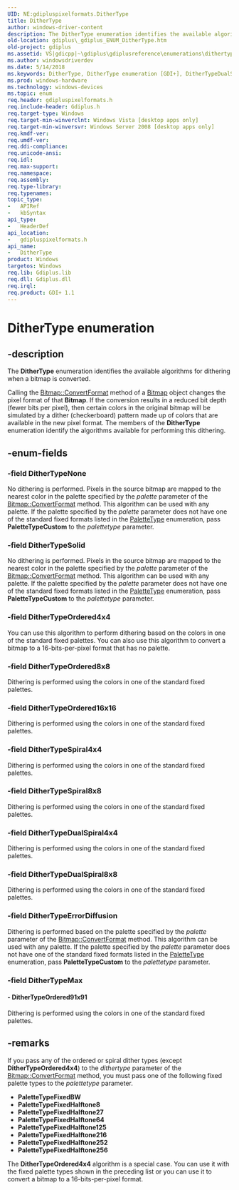 ```yaml
---
UID: NE:gdipluspixelformats.DitherType
title: DitherType
author: windows-driver-content
description: The DitherType enumeration identifies the available algorithms for dithering when a bitmap is converted.
old-location: gdiplus\_gdiplus_ENUM_DitherType.htm
old-project: gdiplus
ms.assetid: VS|gdicpp|~\gdiplus\gdiplusreference\enumerations\dithertype.htm
ms.author: windowsdriverdev
ms.date: 5/14/2018
ms.keywords: DitherType, DitherType enumeration [GDI+], DitherTypeDualSpiral4x4, DitherTypeDualSpiral8x8, DitherTypeErrorDiffusion, DitherTypeNone, DitherTypeOrdered16x16, DitherTypeOrdered4x4, DitherTypeOrdered8x8, DitherTypeOrdered91x91, DitherTypeSolid, DitherTypeSpiral4x4, DitherTypeSpiral8x8, _gdiplus_ENUM_DitherType, gdiplus._gdiplus_ENUM_DitherType, gdipluspixelformats/DitherType, gdipluspixelformats/DitherTypeDualSpiral4x4, gdipluspixelformats/DitherTypeDualSpiral8x8, gdipluspixelformats/DitherTypeErrorDiffusion, gdipluspixelformats/DitherTypeNone, gdipluspixelformats/DitherTypeOrdered16x16, gdipluspixelformats/DitherTypeOrdered4x4, gdipluspixelformats/DitherTypeOrdered8x8, gdipluspixelformats/DitherTypeOrdered91x91, gdipluspixelformats/DitherTypeSolid, gdipluspixelformats/DitherTypeSpiral4x4, gdipluspixelformats/DitherTypeSpiral8x8
ms.prod: windows-hardware
ms.technology: windows-devices
ms.topic: enum
req.header: gdipluspixelformats.h
req.include-header: Gdiplus.h
req.target-type: Windows
req.target-min-winverclnt: Windows Vista [desktop apps only]
req.target-min-winversvr: Windows Server 2008 [desktop apps only]
req.kmdf-ver: 
req.umdf-ver: 
req.ddi-compliance: 
req.unicode-ansi: 
req.idl: 
req.max-support: 
req.namespace: 
req.assembly: 
req.type-library: 
req.typenames: 
topic_type:
-	APIRef
-	kbSyntax
api_type:
-	HeaderDef
api_location:
-	gdipluspixelformats.h
api_name:
-	DitherType
product: Windows
targetos: Windows
req.lib: Gdiplus.lib
req.dll: Gdiplus.dll
req.irql: 
req.product: GDI+ 1.1
---
```


# DitherType enumeration


## -description


The <b>DitherType</b> enumeration identifies the available algorithms for dithering when a bitmap is converted. 

Calling the <a href="https://msdn.microsoft.com/68641749-a274-41d7-b4ce-82999f9aac63">Bitmap::ConvertFormat</a> method of a <a href="https://msdn.microsoft.com/library/windows/hardware/ff545216">Bitmap</a> object changes the pixel format of that <b>Bitmap</b>. If the conversion results in a reduced bit depth (fewer bits per pixel), then certain colors in the original bitmap will be simulated by a dither (checkerboard) pattern made up of colors that are available in the new pixel format. The members of the <b>DitherType</b> enumeration identify the algorithms available for performing this dithering.


## -enum-fields




### -field DitherTypeNone

No dithering is performed. Pixels in the source bitmap are mapped to the nearest color in the palette specified by the <i>palette</i> parameter of the <a href="https://msdn.microsoft.com/68641749-a274-41d7-b4ce-82999f9aac63">Bitmap::ConvertFormat</a> method. This algorithm can be used with any palette. If the palette specified by the <i>palette</i> parameter does not have one of the standard fixed formats listed in the <a href="https://msdn.microsoft.com/8ab8678e-3a48-4747-8f1e-4c7fad370001">PaletteType</a> enumeration, pass <b>PaletteTypeCustom</b> to the <i>palettetype</i> parameter.


### -field DitherTypeSolid

No dithering is performed. Pixels in the source bitmap are mapped to the nearest color in the palette specified by the <i>palette</i> parameter of the <a href="https://msdn.microsoft.com/68641749-a274-41d7-b4ce-82999f9aac63">Bitmap::ConvertFormat</a> method. This algorithm can be used with any palette. If the palette specified by the <i>palette</i> parameter does not have one of the standard fixed formats listed in the <a href="https://msdn.microsoft.com/8ab8678e-3a48-4747-8f1e-4c7fad370001">PaletteType</a> enumeration, pass <b>PaletteTypeCustom</b> to the <i>palettetype</i> parameter.


### -field DitherTypeOrdered4x4

You can use this algorithm to perform dithering based on the colors in one of the standard fixed palettes. You can also use this algorithm to convert a bitmap to a 16-bits-per-pixel format that has no palette.


### -field DitherTypeOrdered8x8

Dithering is performed using the colors in one of the standard fixed palettes.


### -field DitherTypeOrdered16x16

Dithering is performed using the colors in one of the standard fixed palettes.


### -field DitherTypeSpiral4x4

Dithering is performed using the colors in one of the standard fixed palettes.


### -field DitherTypeSpiral8x8

Dithering is performed using the colors in one of the standard fixed palettes.


### -field DitherTypeDualSpiral4x4

Dithering is performed using the colors in one of the standard fixed palettes.


### -field DitherTypeDualSpiral8x8

Dithering is performed using the colors in one of the standard fixed palettes.


### -field DitherTypeErrorDiffusion

Dithering is performed based on the palette specified by the <i>palette</i> parameter of the <a href="https://msdn.microsoft.com/68641749-a274-41d7-b4ce-82999f9aac63">Bitmap::ConvertFormat</a> method. This algorithm can be used with any palette. If the palette specified by the <i>palette</i> parameter does not have one of the standard fixed formats listed in the <a href="https://msdn.microsoft.com/8ab8678e-3a48-4747-8f1e-4c7fad370001">PaletteType</a> enumeration, pass <b>PaletteTypeCustom</b> to the <i>palettetype</i> parameter.


### -field DitherTypeMax




#### - DitherTypeOrdered91x91

Dithering is performed using the colors in one of the standard fixed palettes.


## -remarks



If you pass any of the ordered or spiral dither types (except <b>DitherTypeOrdered4x4</b>) to the <i>dithertype</i> parameter of the <a href="https://msdn.microsoft.com/68641749-a274-41d7-b4ce-82999f9aac63">Bitmap::ConvertFormat</a> method, you must pass one of the following fixed palette types to the <i>palettetype</i> parameter.

<ul>
<li><b>PaletteTypeFixedBW</b></li>
<li><b>PaletteTypeFixedHalftone8</b></li>
<li><b>PaletteTypeFixedHalftone27</b></li>
<li><b>PaletteTypeFixedHalftone64</b></li>
<li><b>PaletteTypeFixedHalftone125</b></li>
<li><b>PaletteTypeFixedHalftone216</b></li>
<li><b>PaletteTypeFixedHalftone252</b></li>
<li><b>PaletteTypeFixedHalftone256</b></li>
</ul>
The <b>DitherTypeOrdered4x4</b> algorithm is a special case. You can use it with the fixed palette types shown in the preceding list or you can use it to convert a bitmap to a 16-bits-per-pixel format.



